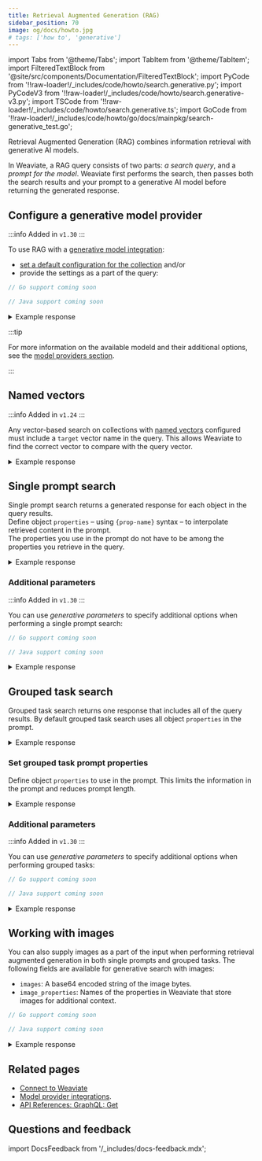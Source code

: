 ```yaml
---
title: Retrieval Augmented Generation (RAG)
sidebar_position: 70
image: og/docs/howto.jpg
# tags: ['how to', 'generative']
---
```


import Tabs from '@theme/Tabs';
import TabItem from '@theme/TabItem';
import FilteredTextBlock from '@site/src/components/Documentation/FilteredTextBlock';
import PyCode from '!!raw-loader!/_includes/code/howto/search.generative.py';
import PyCodeV3 from '!!raw-loader!/_includes/code/howto/search.generative-v3.py';
import TSCode from '!!raw-loader!/_includes/code/howto/search.generative.ts';
import GoCode from '!!raw-loader!/_includes/code/howto/go/docs/mainpkg/search-generative_test.go';

Retrieval Augmented Generation (RAG) combines information retrieval with generative AI models.

In Weaviate, a RAG query consists of two parts: *a search query*, and a *prompt for the model*. Weaviate first performs the search, then passes both the search results and your prompt to a generative AI model before returning the generated response.

## Configure a generative model provider

:::info Added in `v1.30`
:::

To use RAG with a [generative model integration](../model-providers/index.md):
- [set a default configuration for the collection](../manage-collections/generative-reranker-models.mdx#specify-a-generative-model-integration) and/or
- provide the settings as a part of the query:

<Tabs className="code" groupId="languages">
  <TabItem value="py" label="Python">
    <FilteredTextBlock
      text={PyCode}
      startMarker="# START DynamicRag"
      endMarker="# END DynamicRag"
      language="python"
    />
  </TabItem>

  <TabItem value="ts" label="JavaScript/TypeScript">
    <FilteredTextBlock
      text={TSCode}
      startMarker="// START DynamicRag"
      endMarker="// END DynamicRag"
      language="ts"
    />
  </TabItem>
  <TabItem value="go" label="Go">

```ts
// Go support coming soon
```

  </TabItem>
    <TabItem value="java" label="Java">

```ts
// Java support coming soon
```

  </TabItem>
</Tabs>

<details>
  <summary>Example response</summary>

```
Properties: {'country': 'Austria', 'title': 'Gebeshuber 2013 Frizzante Rosé Pinot Noir (Österreichischer Perlwein)', 'review_body': "With notions of cherry and cinnamon on the nose and just slight fizz, this is a refreshing, fruit-driven sparkling rosé that's full of strawberry and cherry notes—it might just be the very definition of easy summer wine. It ends dry, yet refreshing.", 'points': 85, 'price': 21.0}

Single prompt result: Mit Noten von Kirsche und Zimt in der Nase und nur leicht prickelnd, ist dies ein erfrischender, fruchtiger sprudelnder Rosé, der voller Erdbeer- und Kirschnoten steckt - es könnte genau die Definition von leichtem Sommerwein sein. Er endet trocken, aber erfrischend.

Properties: {'price': 27.0, 'points': 89, 'review_body': 'Beautifully perfumed, with acidity, white fruits and a mineral context. The wine is layered with citrus and lime, hints of fresh pineapple acidity. Screw cap.', 'title': 'Stadt Krems 2009 Steinterrassen Riesling (Kremstal)', 'country': 'Austria'}

Single prompt result: Wunderschön parfümiert, mit Säure, weißen Früchten und einem mineralischen Kontext. Der Wein ist mit Zitrus- und Limettennoten durchzogen, mit Anklängen von frischer Ananas-Säure. Schraubverschluss.

Grouped task result: The first review is for the Gebeshuber 2013 Frizzante Rosé Pinot Noir from Austria, describing it as a refreshing and fruit-driven sparkling rosé with cherry and cinnamon notes. It is said to be the perfect easy summer wine, ending dry yet refreshing.

The second review is for the Stadt Krems 2009 Steinterrassen Riesling from Austria, noting its beautiful perfume, acidity, white fruits, and mineral context. The wine is described as layered with citrus and lime flavors, with hints of fresh pineapple acidity. It is sealed with a screw cap.
```

</details>

:::tip

For more information on the available modeld and their additional options, see the [model providers section](../model-providers/index.md).

:::
## Named vectors

:::info Added in `v1.24`
:::

Any vector-based search on collections with [named vectors](../config-refs/collections.mdx#named-vectors) configured must include a `target` vector name in the query. This allows Weaviate to find the correct vector to compare with the query vector.

<Tabs className="code" groupId="languages">
  <TabItem value="py" label="Python">
    <FilteredTextBlock
      text={PyCode}
      startMarker="# NamedVectorNearTextPython"
      endMarker="# END NamedVectorNearTextPython"
      language="python"
    />
  </TabItem>


  <TabItem value="ts" label="JavaScript/TypeScript">
    <FilteredTextBlock
      text={TSCode}
      startMarker="// NamedVectorNearText"
      endMarker="// END NamedVectorNearText"
      language="ts"
    />
  </TabItem>


  <TabItem value="graphql" label="GraphQL">
    <FilteredTextBlock
      text={PyCodeV3}
      startMarker="# NamedVectorNearTextGraphql"
      endMarker="# END NamedVectorNearTextGraphql"
      language="graphql"
    />
  </TabItem>
</Tabs>

<details>
  <summary>Example response</summary>

```
Properties: {'country': 'Austria', 'title': 'Gebeshuber 2013 Frizzante Rosé Pinot Noir (Österreichischer Perlwein)', 'review_body': "With notions of cherry and cinnamon on the nose and just slight fizz, this is a refreshing, fruit-driven sparkling rosé that's full of strawberry and cherry notes—it might just be the very definition of easy summer wine. It ends dry, yet refreshing.", 'points': 85, 'price': 21.0}

Single prompt result: Mit Noten von Kirsche und Zimt in der Nase und nur leicht prickelnd, ist dies ein erfrischender, fruchtiger sprudelnder Rosé, der voller Erdbeer- und Kirschnoten steckt - es könnte genau die Definition von leichtem Sommerwein sein. Er endet trocken, aber erfrischend.

Properties: {'price': 27.0, 'points': 89, 'review_body': 'Beautifully perfumed, with acidity, white fruits and a mineral context. The wine is layered with citrus and lime, hints of fresh pineapple acidity. Screw cap.', 'title': 'Stadt Krems 2009 Steinterrassen Riesling (Kremstal)', 'country': 'Austria'}

Single prompt result: Wunderschön parfümiert, mit Säure, weißen Früchten und einem mineralischen Kontext. Der Wein ist mit Zitrus- und Limettennoten durchzogen, mit Anklängen von frischer Ananas-Säure. Schraubverschluss.

Grouped task result: The first review is for the Gebeshuber 2013 Frizzante Rosé Pinot Noir from Austria, describing it as a refreshing and fruit-driven sparkling rosé with cherry and cinnamon notes. It is said to be the perfect easy summer wine, ending dry yet refreshing.

The second review is for the Stadt Krems 2009 Steinterrassen Riesling from Austria, noting its beautiful perfume, acidity, white fruits, and mineral context. The wine is described as layered with citrus and lime flavors, with hints of fresh pineapple acidity. It is sealed with a screw cap.
```

</details>

## Single prompt search

Single prompt search returns a generated response for each object in the query results.<br/>
Define object `properties` – using `{prop-name}` syntax – to interpolate retrieved content in the prompt.<br/>
The properties you use in the prompt do not have to be among the properties you retrieve in the query.

<Tabs className="code" groupId="languages">
  <TabItem value="py" label="Python">
    <FilteredTextBlock
      text={PyCode}
      startMarker="# SingleGenerativePropertiesPython"
      endMarker="# END SingleGenerativePropertiesPython"
      language="py"
    />
  </TabItem>


  <TabItem value="ts" label="JavaScript/TypeScript">
    <FilteredTextBlock
      text={TSCode}
      startMarker="// START SingleGenerativePropertiesTS"
      endMarker="// END SingleGenerativePropertiesTS"
      language="ts"
    />
  </TabItem>


  <TabItem value="go" label="Go">
    <FilteredTextBlock
      text={GoCode}
      startMarker="// START SingleGenerativeProperties"
      endMarker="// END SingleGenerativeProperties"
      language="gonew"
    />
  </TabItem>

  <TabItem value="graphql" label="GraphQL">
    <FilteredTextBlock
      text={PyCodeV3}
      startMarker="# SingleGenerativePropertiesGraphQL"
      endMarker="# END SingleGenerativePropertiesGraphQL"
      language="graphql"
    />
  </TabItem>
</Tabs>

<details>
  <summary>Example response</summary>

```
Property 'question': Including, in 19th century, one quarter of world's land & people, the sun never set on it
Single prompt result: Did you know that in the 19th century, one quarter of the world's land and people were part of an empire where the sun never set? ☀️🌍 #historybuffs #funfact

Property 'question': From Menes to the Ptolemys, this country had more kings than any other in ancient history
Single prompt result: Which country in ancient history had more kings than any other, from Menes to the Ptolemys? 👑🏛️ #historybuffs #ancientkings
```

</details>

### Additional parameters

:::info Added in `v1.30`
:::

You can use *generative parameters* to specify additional options when performing a single prompt search:

<Tabs className="code" groupId="languages">
  <TabItem value="py" label="Python">
    <FilteredTextBlock
      text={PyCode}
      startMarker="# SingleGenerativeParametersPython"
      endMarker="# END SingleGenerativeParametersPython"
      language="py"
    />
  </TabItem>
  <TabItem value="ts" label="JavaScript/TypeScript">
    <FilteredTextBlock
      text={TSCode}
      startMarker="// START SingleGenerativeParametersTS"
      endMarker="// END SingleGenerativeParametersTS"
      language="ts"
    />
  </TabItem>
  <TabItem value="go" label="Go">

```go
// Go support coming soon
```

  </TabItem>
    <TabItem value="java" label="Java">

```java
// Java support coming soon
```

  </TabItem>
</Tabs>

<details>
  <summary>Example response</summary>

```
Properties: {'points': 400, 'answer': 'the British Empire', 'air_date': datetime.datetime(1984, 12, 10, 0, 0, tzinfo=datetime.timezone.utc), 'question': "Including, in 19th century, one quarter of world's land & people, the sun never set on it", 'round': 'Double Jeopardy!'}

Single prompt result: Did you know that in the 19th century, the sun never set on the British Empire, which included one quarter of the world's land and people? #triviatuesday #britishempire

Debug: full_prompt: "Convert this quiz question: Including, in 19th century, one quarter of world\'s land & people, the sun never set on it and answer: the British Empire into a trivia tweet."

Metadata: usage {
  prompt_tokens: 46
  completion_tokens: 43
  total_tokens: 89
}

Properties: {'points': 400, 'answer': 'Egypt', 'air_date': datetime.datetime(1989, 9, 5, 0, 0, tzinfo=datetime.timezone.utc), 'question': 'From Menes to the Ptolemys, this country had more kings than any other in ancient history', 'round': 'Double Jeopardy!'}

Single prompt result: Did you know that Egypt had more kings than any other country in ancient history, from Menes to the Ptolemys? #triviathursday #ancienthistory

Debug: full_prompt: "Convert this quiz question: From Menes to the Ptolemys, this country had more kings than any other in ancient history and answer: Egypt into a trivia tweet."

Metadata: usage {
  prompt_tokens: 42
  completion_tokens: 36
  total_tokens: 78
}
```

</details>

## Grouped task search

Grouped task search returns one response that includes all of the query results. By default grouped task search uses all object `properties` in the prompt.

<Tabs className="code" groupId="languages">
  <TabItem value="py" label="Python">
    <FilteredTextBlock
      text={PyCode}
      startMarker="# GroupedGenerativePython"
      endMarker="# END GroupedGenerativePython"
      language="py"
    />
  </TabItem>


  <TabItem value="ts" label="JavaScript/TypeScript">
    <FilteredTextBlock
      text={TSCode}
      startMarker="// START GroupedGenerativeTS"
      endMarker="// END GroupedGenerativeTS"
      language="ts"
    />
  </TabItem>


  <TabItem value="go" label="Go">
    <FilteredTextBlock
      text={GoCode}
      startMarker="// START GroupedGenerative"
      endMarker="// END GroupedGenerative"
      language="gonew"
    />
  </TabItem>

  <TabItem value="graphql" label="GraphQL">
    <FilteredTextBlock
      text={PyCodeV3}
      startMarker="# GroupedGenerativeGraphQL"
      endMarker="# END GroupedGenerativeGraphQL"
      language="graphql"
    />
  </TabItem>
</Tabs>

<details>
  <summary>Example response</summary>

```
Grouped task result: All of these animals are mammals.
```

</details>

### Set grouped task prompt properties

Define object `properties` to use in the prompt. This limits the information in the prompt and reduces prompt length.

<Tabs className="code" groupId="languages">
  <TabItem value="py" label="Python">
    <FilteredTextBlock
      text={PyCode}
      startMarker="# GroupedGenerativeProperties Python"
      endMarker="# END GroupedGenerativeProperties Python"
      language="py"
    />
  </TabItem>


  <TabItem value="ts" label="JavaScript/TypeScript">
    <FilteredTextBlock
      text={TSCode}
      startMarker="// START GroupedGenerativeProperties"
      endMarker="// END GroupedGenerativeProperties"
      language="ts"
    />
  </TabItem>


  <TabItem value="go" label="Go">
    <FilteredTextBlock
      text={GoCode}
      startMarker="// START GroupedGenerativeProperties"
      endMarker="// END GroupedGenerativeProperties"
      language="gonew"
    />
  </TabItem>

  <TabItem value="graphql" label="GraphQL">
    <FilteredTextBlock
      text={PyCodeV3}
      startMarker="# GroupedGenerativePropertiesGraphQL"
      endMarker="# END GroupedGenerativePropertiesGraphQL"
      language="graphql"
    />
  </TabItem>
</Tabs>

<details>
  <summary>Example response</summary>

```
Grouped task result: The commonality among these animals is that they are all native to Australia.
```

</details>

### Additional parameters

:::info Added in `v1.30`
:::

You can use *generative parameters* to specify additional options when performing grouped tasks:

<Tabs className="code" groupId="languages">
  <TabItem value="py" label="Python">
    <FilteredTextBlock
      text={PyCode}
      startMarker="# START GroupedGenerativeParametersPython"
      endMarker="# END GroupedGenerativeParametersPython"
      language="py"
    />
  </TabItem>
  <TabItem value="ts" label="JavaScript/TypeScript">
    <FilteredTextBlock
      text={TSCode}
      startMarker="// START GroupedGenerativeParametersTS"
      endMarker="// END GroupedGenerativeParametersTS"
      language="ts"
    />
  </TabItem>
  <TabItem value="go" label="Go">

```go
// Go support coming soon
```

  </TabItem>
    <TabItem value="java" label="Java">

```java
// Java support coming soon
```

  </TabItem>
</Tabs>

<details>
  <summary>Example response</summary>

```
Grouped task result: They are all animals.
Metadata: usage {
  prompt_tokens: 42
  completion_tokens: 36
  total_tokens: 78
}
```

</details>

## Working with images

You can also supply images as a part of the input when performing retrieval augmented generation in both single prompts and grouped tasks. 
The following fields are available for generative search with images:
- `images`: A base64 encoded string of the image bytes.
- `image_properties`: Names of the properties in Weaviate that store images for additional context.

<Tabs className="code" groupId="languages">
  <TabItem value="py" label="Python">
    <FilteredTextBlock
      text={PyCode}
      startMarker="# START WorkingWithImages"
      endMarker="# END WorkingWithImages"
      language="py"
    />
  </TabItem>
  <TabItem value="ts" label="JavaScript/TypeScript">
    <FilteredTextBlock
      text={TSCode}
      startMarker="// START WorkingWithImages"
      endMarker="// END WorkingWithImages"
      language="ts"
    />
  </TabItem>
  <TabItem value="go" label="Go">

```go
// Go support coming soon
```

  </TabItem>
    <TabItem value="java" label="Java">

```java
// Java support coming soon
```

  </TabItem>
</Tabs>

<details>
  <summary>Example response</summary>

```
Properties: {'points': 800, 'answer': 'sheep', 'air_date': datetime.datetime(2007, 12, 13, 0, 0, tzinfo=datetime.timezone.utc), 'question': 'Australians call this animal a jumbuck or a monkey', 'round': 'Jeopardy!'}
Properties: {'points': 100, 'answer': 'Australia', 'air_date': datetime.datetime(2000, 3, 10, 0, 0, tzinfo=datetime.timezone.utc), 'question': 'An island named for the animal seen <a href="http://www.j-archive.com/media/2000-03-10_J_01.jpg" target="_blank">here</a> belongs to this country [kangaroo]', 'round': 'Jeopardy!'}
Properties: {'points': 300, 'air_date': datetime.datetime(1996, 7, 18, 0, 0, tzinfo=datetime.timezone.utc), 'answer': 'Kangaroo', 'question': 'Found chiefly in Australia, the wallaby is a smaller type of this marsupial', 'round': 'Jeopardy!'}

Grouped task result: I'll formulate a Jeopardy!-style question based on the image of the koala:

Answer: This Australian marsupial, often mistakenly called a bear, spends most of its time in eucalyptus trees.

Question: What is a koala?
```

</details>

## Related pages

- [Connect to Weaviate](/weaviate/connections/index.mdx)
- [Model provider integrations](../model-providers/index.md).
- [API References: GraphQL: Get](../api/graphql/get.md)

## Questions and feedback

import DocsFeedback from '/_includes/docs-feedback.mdx';

<DocsFeedback/>
